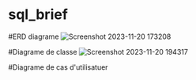 # sql_brief
#ERD diagrame
![Screenshot 2023-11-20 173208](https://github.com/BilalChbanat/sql_brief/assets/117037147/e4978b32-502b-408c-80f0-774aa9204353)

#Diagrame de classe
![Screenshot 2023-11-20 194317](https://github.com/BilalChbanat/sql_brief/assets/117037147/eee779cb-5b5b-4b76-991c-3d80b8559574)

#Diagrame de cas d'utilisatuer
